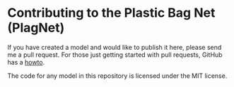 # Contributing to the Plastic Bag Net (PlagNet)

If you have created a model and would like to publish it here, please send me a
pull request. For those just getting started with pull requests, GitHub has a
[howto](https://help.github.com/articles/using-pull-requests/).

The code for any model in this repository is licensed under the MIT license.
